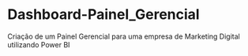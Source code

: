 # Dashboard-Painel_Gerencial
Criação de um Painel Gerencial para uma empresa de Marketing Digital utilizando Power BI
